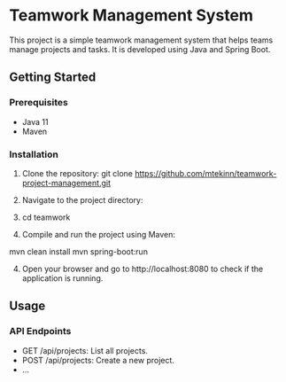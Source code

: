 # Teamwork Management System

This project is a simple teamwork management system that helps teams manage projects and tasks. It is developed using Java and Spring Boot.

## Getting Started

### Prerequisites

- Java 11
- Maven

### Installation

1. Clone the repository: git clone https://github.com/mtekinn/teamwork-project-management.git

2. Navigate to the project directory:
3. cd teamwork

3. Compile and run the project using Maven:

mvn clean install
mvn spring-boot:run


4. Open your browser and go to http://localhost:8080 to check if the application is running.

## Usage

### API Endpoints

- GET /api/projects: List all projects.
- POST /api/projects: Create a new project.
- ...
